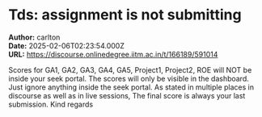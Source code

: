 # Tds: assignment is not submitting

**Author:** carlton  
**Date:** 2025-02-06T02:23:54.000Z  
**URL:** https://discourse.onlinedegree.iitm.ac.in/t/166189/591014

Scores for GA1, GA2, GA3, GA4, GA5, Project1, Project2, ROE will NOT be inside your seek portal.
The scores will only be visible in the dashboard. Just ignore anything inside the seek portal.
As stated in multiple places in discourse as well as in live sessions, The final score is always your last submission.
Kind regards
